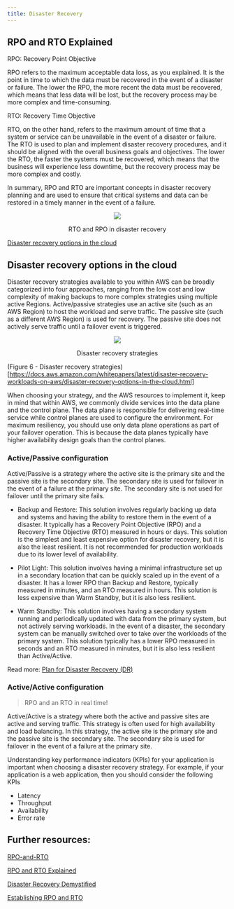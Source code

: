 ```yaml
---
title: Disaster Recovery
---
```


## RPO and RTO Explained

RPO: Recovery Point Objective

RPO refers to the maximum acceptable data loss, as you explained. It is the point in time to which the data must be recovered in the event of a disaster or failure. The lower the RPO, the more recent the data must be recovered, which means that less data will be lost, but the recovery process may be more complex and time-consuming.

RTO: Recovery Time Objective

RTO, on the other hand, refers to the maximum amount of time that a system or service can be unavailable in the event of a disaster or failure. The RTO is used to plan and implement disaster recovery procedures, and it should be aligned with the overall business goals and objectives. The lower the RTO, the faster the systems must be recovered, which means that the business will experience less downtime, but the recovery process may be more complex and costly.

In summary, RPO and RTO are important concepts in disaster recovery planning and are used to ensure that critical systems and data can be restored in a timely manner in the event of a failure.

<div>
<div align="center"><img src="https://docs.aws.amazon.com/images/whitepapers/latest/disaster-recovery-workloads-on-aws/images/disaster-recovery-strategies.png" /></div>
<div><p align="center">RTO and RPO in disaster recovery 
</p></div>
</div>

[Disaster recovery options in the cloud](https://docs.aws.amazon.com/whitepapers/latest/disaster-recovery-workloads-on-aws/disaster-recovery-options-in-the-cloud.html)

## Disaster recovery options in the cloud

Disaster recovery strategies available to you within AWS can be broadly categorized into four approaches, ranging from the low cost and low complexity of making backups to more complex strategies using multiple active Regions. Active/passive strategies use an active site (such as an AWS Region) to host the workload and serve traffic. The passive site (such as a different AWS Region) is used for recovery. The passive site does not actively serve traffic until a failover event is triggered.

<div>
<div align="center"><img src={require('@site/static/img/Disaster-recovery-strategie.png').default} /></div>
<div><p align="center">Disaster recovery strategies</p></div>
</div>

(Figure 6 - Disaster recovery strategies)[https://docs.aws.amazon.com/whitepapers/latest/disaster-recovery-workloads-on-aws/disaster-recovery-options-in-the-cloud.html]

When choosing your strategy, and the AWS resources to implement it, keep in mind that within AWS, we commonly divide services into the data plane and the control plane. The data plane is responsible for delivering real-time service while control planes are used to configure the environment. For maximum resiliency, you should use only data plane operations as part of your failover operation. This is because the data planes typically have higher availability design goals than the control planes.

### Active/Passive configuration

Active/Passive is a strategy where the active site is the primary site and the passive site is the secondary site. The secondary site is used for failover in the event of a failure at the primary site. The secondary site is not used for failover until the primary site fails.

- Backup and Restore: This solution involves regularly backing up data and systems and having the ability to restore them in the event of a disaster. It typically has a Recovery Point Objective (RPO) and a Recovery Time Objective (RTO) measured in hours or days. This solution is the simplest and least expensive option for disaster recovery, but it is also the least resilient. It is not recommended for production workloads due to its lower level of availability.

- Pilot Light: This solution involves having a minimal infrastructure set up in a secondary location that can be quickly scaled up in the event of a disaster. It has a lower RPO than Backup and Restore, typically measured in minutes, and an RTO measured in hours. This solution is less expensive than Warm Standby, but it is also less resilient. 

- Warm Standby: This solution involves having a secondary system running and periodically updated with data from the primary system, but not actively serving workloads. In the event of a disaster, the secondary system can be manually switched over to take over the workloads of the primary system. This solution typically has a lower RPO measured in seconds and an RTO measured in minutes, but it is also less resilient than Active/Active. 


Read more: [Plan for Disaster Recovery (DR)](https://docs.aws.amazon.com/wellarchitected/latest/reliability-pillar/plan-for-disaster-recovery-dr.html)
### Active/Active configuration

> RPO and an RTO in real time!

Active/Active is a strategy where both the active and passive sites are active and serving traffic. This strategy is often used for high availability and load balancing. In this strategy, the active site is the primary site and the passive site is the secondary site. The secondary site is used for failover in the event of a failure at the primary site. 

Understanding key performance indicators (KPIs) for your application is important when choosing a disaster recovery strategy. For example, if your application is a web application, then you should consider the following KPIs

* Latency
* Throughput
* Availability
* Error rate

## Further resources:

[RPO-and-RTO](https://aws.amazon.com/blogs/mt/establishing-rpo-and-rto-targets-for-cloud-applications/)


[RPO and RTO Explained](https://youtu.be/rD3nBaS3OG4)

[Disaster Recovery Demystified](https://youtu.be/wgvq9y8wwNQ)

[Establishing RPO and RTO ](https://aws.amazon.com/blogs/mt/establishing-rpo-and-rto-targets-for-cloud-applications/)